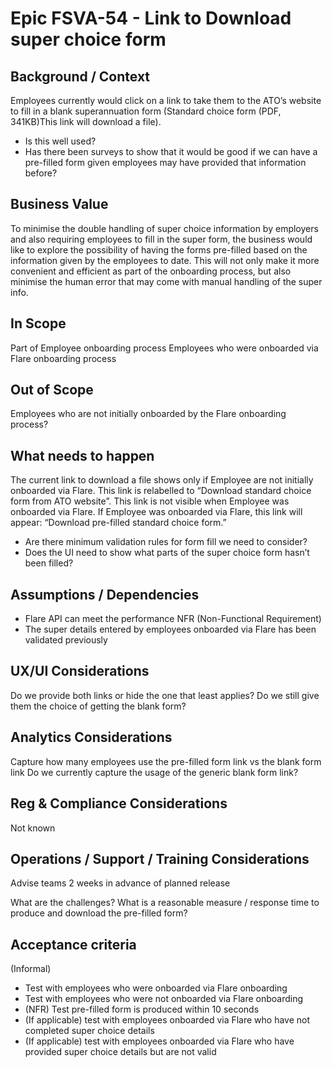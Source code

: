 # Epic FSVA-54 - Link to Download super choice form

## Background / Context

Employees currently would click on a link to take them to the ATO’s website to fill in a blank
superannuation form (Standard choice form (PDF, 341KB)This link will download a file).

- Is this well used?
- Has there been surveys to show that it would be good if we can have a pre-filled form given
  employees may have provided that information before?

## Business Value

To minimise the double handling of super choice information by employers and also requiring
employees to fill in the super form, the business would like to explore the possibility of having
the forms pre-filled based on the information given by the employees to date. This will not only
make it more convenient and efficient as part of the onboarding process, but also minimise the human
error that may come with manual handling of the super info.

## In Scope

Part of Employee onboarding process Employees who were onboarded via Flare onboarding process

## Out of Scope

Employees who are not initially onboarded by the Flare onboarding process?

## What needs to happen

The current link to download a file shows only if Employee are not initially onboarded via Flare.
This link is relabelled to “Download standard choice form from ATO website”. This link is not
visible when Employee was onboarded via Flare. If Employee was onboarded via Flare, this link will
appear: “Download pre-filled standard choice form.”

- Are there minimum validation rules for form fill we need to consider?
- Does the UI need to show what parts of the super choice form hasn’t been filled?

## Assumptions / Dependencies

- Flare API can meet the performance NFR (Non-Functional Requirement)
- The super details entered by employees onboarded via Flare has been validated previously

## UX/UI Considerations

Do we provide both links or hide the one that least applies? Do we still give them the choice of
getting the blank form?

## Analytics Considerations

Capture how many employees use the pre-filled form link vs the blank form link Do we currently
capture the usage of the generic blank form link?

## Reg & Compliance Considerations

Not known

## Operations / Support / Training Considerations

Advise teams 2 weeks in advance of planned release

What are the challenges? What is a reasonable measure / response time to produce and download the
pre-filled form?

## Acceptance criteria

(Informal)

- Test with employees who were onboarded via Flare onboarding
- Test with employees who were not onboarded via Flare onboarding
- (NFR) Test pre-filled form is produced within 10 seconds
- (If applicable) test with employees onboarded via Flare who have not completed super choice
  details
- (If applicable) test with employees onboarded via Flare who have provided super choice details but
  are not valid
